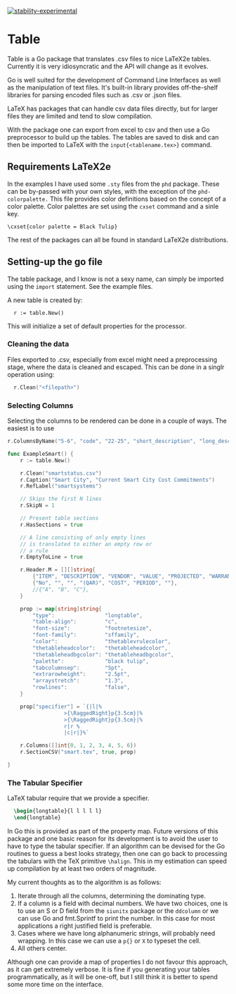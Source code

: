 [![stability-experimental](https://img.shields.io/badge/stability-experimental-orange.svg)](https://github.com/emersion/stability-badges#experimental)

# Table

Table is a Go package that translates .csv files to nice LaTeX2e tables. Currently it is
very idiosyncratic and the API will change as it evolves.

Go is well suited for the development of Command Line Interfaces as well as the manipulation of text files. It's built-in library provides off-the-shelf libraries for parsing encoded files such as .csv or .json files.

LaTeX has packages that can handle csv data files directly, but for larger files they are limited and tend to slow compilation.

With the package one can export from excel to csv and then use a Go preprocessor to build up the tables. The tables are saved to disk and can then be imported to LaTeX with the `input{<tablename.tex>}` command.

## Requirements LaTeX2e

In the examples I have used some `.sty` files from the `phd` package. These can be by-passed with your own styles, with the exception of the `phd-colorpalette.` This file provides color definitions based on the concept of a color palette. Color palettes are set using the `cxset` command and a sinle key.

```[latex]
\cxset{color palette = Black Tulip}
```

The rest of the packages can all be found in standard LaTeX2e distributions.


## Setting-up the go file

The table package, and I know is not a sexy name, can simply be imported using the `import` statement. See
the example files.

A new table is created by:

```[Go]
  r := table.New()
```

This will initialize a set of default properties for the processor.

### Cleaning the data

Files exported to .csv, especially from excel might need a preprocessing stage, where the data is cleaned
and escaped. This can be done in a singlr operation using:

```go
  r.Clean("<filepath>")
```


### Selecting Columns

Selecting the columns to be rendered can be done in a couple of ways. The easiest is to use 

```go
r.ColumnsByName("5-6", "code", "22-25", "short_description", "long_description", 1)
```




```go
func ExampleSmart() {
	r := table.New()

	r.Clean("smartstatus.csv") 
	r.Caption("Smart City", "Current Smart City Cost Commitments")
	r.RefLabel("smartsystems")

	// Skips the first N lines
	r.SkipN = 1

	// Present table sections
	r.HasSections = true

	// A line consisting of only empty lines
	// is translated to either an empty row or 
	// a rule
	r.EmptyToLine = true

	r.Header.M = [][]string{
		{"ITEM", "DESCRIPTION", "VENDOR", "VALUE", "PROJECTED", "WARRANTY", "MAINT."},
		{"No", "", "", "(QAR)", "COST", "PERIOD", ""},
		//{"A", "B", "C"},
	}

	prop := map[string]string{
		"type":                "longtable",
		"table-align":         "c",
		"font-size":           "footnotesize",
		"font-family":         "sffamily",
		"color":               "thetablevrulecolor",
		"thetableheadcolor":   "thetableheadcolor",
		"thetableheadbgcolor": "thetableheadbgcolor",
		"palette":             "black tulip",
		"tabcolumnsep":        "5pt",
		"extrarowheight":      "2.5pt",
		"arraystretch":        "1.3",
		"rowlines":            "false",
	}

	prop["specifier"] = `{|l|% 
                  >{\RaggedRight}p{3.5cm}|% 
                  >{\RaggedRight}p{3.5cm}|%
                  r|r %
                  |c|r|}%`

	r.Columns([]int{0, 1, 2, 3, 4, 5, 6})
	r.SectionCSV("smart.tex", true, prop)

}
```


### The Tabular Specifier

LaTeX tabular require that we provide a specifier.

```latex
  \begin{longtable}{l l l l l}
  \end{longtable}
```

In Go this is provided as part of the property map. Future versions of this package and one basic reason for its development is to avoid the user to have to type the tabular specifier. If an algorithm can be devised for the Go routines to guess a best looks strategy, then one can go back to processing the tabulars with the TeX primitive `\halign`. This in my estimation can speed up compilation by at least two orders of magnitude.

My current thoughts as to the algorithm is as follows:

1.  Iterate through all the columns, determining the dominating type. 
2. If a column is a field with decimal numbers. We have two choices, one is to use an S or D field from the `siunitx` package or the `ddcolumn` or we can use Go and fmt.Sprintf to print the number. In this case for most applications a right justified field is preferable.
3. Cases where we have long alphanumeric strings, will probably need wrapping. In this case we can use a `p{}` or `X` to typeset the cell. 
4. All others center.

Although one can provide a map of properties I do not favour this approach, as it can get extremely verbose. It is fine if you generating your tables programmatically, as it will be one-off, but I still think it is better to spend some more time on the interface.










